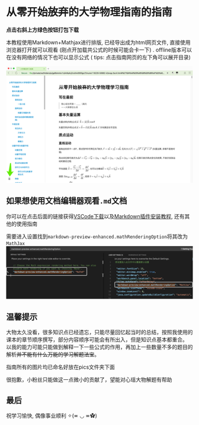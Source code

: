 # 从零开始~~放弃~~的大学物理指南的指南

**点击右斜上方绿色按钮打包下载**

本教程使用Markdown+Mathjax进行排版, 已经导出成为html网页文件, 直接使用浏览器打开就可以观看 (刚点开加载共公式的时候可能会卡一下) . offline版本可以在没有网络的情况下也可以显示公式 ( tips: 点击指南网页的左下角可以展开目录)

![目录](instructions/目录.png)

## 如果想使用文档编辑器观看`.md`文档

你可以在点击后面的链接获得[VSCode下载](https://code.visualstudio.com)以及[Markdown插件安装教程](https://shd101wyy.github.io/markdown-preview-enhanced/#/zh-cn/vscode-installation), 还有其他的使用指南

需要进入设置找到`markdown-preview-enhanced.mathRenderingOption`将其改为`MathJax`
![修改](instructions/修改.png)

## 温馨提示

大物太久没看，很多知识点已经遗忘，只能尽量回忆起当时的总结，按照我使用的课本的章节顺序撰写，部分内容顺序可能会有所出入，但是知识点基本都重合。
以我的能力可能只能做到解释一下一些公式的作用，再加上一些数量不多的题目的解析~~并不能有什么万能的学习解题法宝~~。

指南所有的图片均已命名好放在pics文件夹下面

很抱歉，小粉丝只能做这一点微小的贡献了，望能对心瑶大物解题有帮助

## 最后

祝学习愉快, 偶像事业顺利 ✧(≖ ◡ ≖✿)
